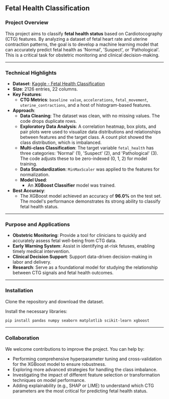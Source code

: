 ## Fetal Health Classification

### Project Overview

This project aims to classify **fetal health status** based on Cardiotocography (CTG) features. By analyzing a dataset of fetal heart rate and uterine contraction patterns, the goal is to develop a machine learning model that can accurately predict fetal health as 'Normal', 'Suspect', or 'Pathological'. This is a critical task for obstetric monitoring and clinical decision-making.

-----

### Technical Highlights

  * **Dataset**: [Kaggle - Fetal Health Classification](https://www.google.com/search?q=https://www.kaggle.com/datasets/fedesoriano/fetal-health-classification)
  * **Size**: 2126 entries, 22 columns.
  * **Key Features**:
      * **CTG Metrics**: `baseline value`, `accelerations`, `fetal_movement`, `uterine_contractions`, and a host of histogram-based features.
  * **Approach**:
      * **Data Cleaning**: The dataset was clean, with no missing values. The code drops duplicate rows.
      * **Exploratory Data Analysis**: A correlation heatmap, box plots, and pair plots were used to visualize data distributions and relationships between features and the target class. A count plot showed the class distribution, which is imbalanced.
      * **Multi-class Classification**: The target variable `fetal_health` has three categories: 'Normal' (1), 'Suspect' (2), and 'Pathological' (3). The code adjusts these to be zero-indexed (0, 1, 2) for model training.
      * **Data Standardization**: `MinMaxScaler` was applied to the features for normalization.
      * **Model Used**:
          * An **XGBoost Classifier** model was trained.
  * **Best Accuracy**:
      * The XGBoost model achieved an accuracy of **96.0%** on the test set. The model's performance demonstrates its strong ability to classify fetal health status.

-----

### Purpose and Applications

  * **Obstetric Monitoring**: Provide a tool for clinicians to quickly and accurately assess fetal well-being from CTG data.
  * **Early Warning System**: Assist in identifying at-risk fetuses, enabling timely medical intervention.
  * **Clinical Decision Support**: Support data-driven decision-making in labor and delivery.
  * **Research**: Serve as a foundational model for studying the relationship between CTG signals and fetal health outcomes.

-----

### Installation

Clone the repository and download the dataset.

Install the necessary libraries:

```bash
pip install pandas numpy seaborn matplotlib scikit-learn xgboost
```

-----

### Collaboration

We welcome contributions to improve the project. You can help by:

  * Performing comprehensive hyperparameter tuning and cross-validation for the XGBoost model to ensure robustness.
  * Exploring more advanced strategies for handling the class imbalance.
  * Investigating the impact of different feature selection or transformation techniques on model performance.
  * Adding explainability (e.g., SHAP or LIME) to understand which CTG parameters are the most critical for predicting fetal health status.
